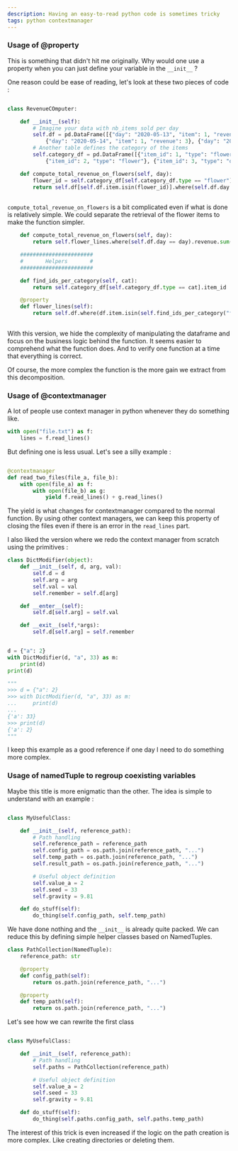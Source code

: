 ```yaml
---
description: Having an easy-to-read python code is sometimes tricky
tags: python contextmanager 
---
```



### Usage of @property

This is something that didn't hit me originally. Why would one use a property when you can just define your variable in the `__init__` ?

One reason could be ease of reading, let's look at these two pieces of code : 


```python

class RevenueCOmputer:

    def __init__(self):
        # Imagine your data with nb_items sold per day
        self.df = pd.DataFrame([{"day": "2020-05-13", "item": 1, "revenue": 10}, 
            {"day": "2020-05-14", "item": 1, "revenue": 3}, {"day": "2020-05-13", "item": 2, "revenue": 5}])
        # Another table defines the category of the items
        self.category_df = pd.DataFrame([{"item_id": 1, "type": "flower"}, 
            {"item_id": 2, "type": "flower"}, {"item_id": 3, "type": "other"}])

    def compute_total_revenue_on_flowers(self, day):
        flower_id = self.category_df[self.category_df.type == "flower"].item_id
        return self.df[self.df.item.isin(flower_id)].where(self.df.day == day).revenue.sum()
        
```

`compute_total_revenue_on_flowers` is a bit complicated even if what is done is relatively simple.
We could separate the retrieval of the flower items to make the function simpler.

```python
    def compute_total_revenue_on_flowers(self, day):
        return self.flower_lines.where(self.df.day == day).revenue.sum()

    #######################
    #       Helpers       #
    #######################

    def find_ids_per_category(self, cat):
        return self.category_df[self.category_df.type == cat].item_id

    @property
    def flower_lines(self):
        return self.df.where(df.item.isin(self.find_ids_per_category("flower")))
    
```

With this version, we hide the complexity of manipulating the dataframe and focus on the business logic behind the function.
It seems easier to comprehend what the function does. And to verify one function at a time that everything is correct.

Of course, the more complex the function is the more gain we extract from this decomposition.


### Usage of @contextmanager

A lot of people use context manager in python whenever they do something like.

```python
with open("file.txt") as f:
    lines = f.read_lines()
```

But defining one is less usual. Let's see a silly example :

```python

@contextmanager
def read_two_files(file_a, file_b):
    with open(file_a) as f:
        with open(file_b) as g:
            yield f.read_lines() + g.read_lines()

```

The yield is what changes for contextmanager compared to the normal function. 
By using other context managers, we can keep this property of closing the files even if there is an error in the `read_lines` part.


I also liked the version where we redo the context manager from scratch using the primitives : 

```python
class DictModifier(object):
    def __init__(self, d, arg, val):
        self.d = d
        self.arg = arg
        self.val = val
        self.remember = self.d[arg]

    def __enter__(self):
        self.d[self.arg] = self.val

    def __exit__(self,*args):
        self.d[self.arg] = self.remember


d = {"a": 2}
with DictModifier(d, "a", 33) as m:
    print(d)
print(d)

"""
>>> d = {"a": 2}
>>> with DictModifier(d, "a", 33) as m:
...     print(d)
...
{'a': 33}
>>> print(d)
{'a': 2}
"""
```

I keep this example as a good reference if one day I need to do something more complex.


### Usage of namedTuple to regroup coexisting variables

Maybe this title is more enigmatic than the other. The idea is simple to understand with an example :

```python

class MyUsefulClass:

    def __init__(self, reference_path):
        # Path handling
        self.reference_path = reference_path
        self.config_path = os.path.join(reference_path, "...")
        self.temp_path = os.path.join(reference_path, "...")
        self.result_path = os.path.join(reference_path, "...")

        # Useful object definition
        self.value_a = 2
        self.seed = 33
        self.gravity = 9.81

    def do_stuff(self):
        do_thing(self.config_path, self.temp_path)

```

We have done nothing and the `__init__` is already quite packed.
We can reduce this by defining simple helper classes based on NamedTuples.

```python
class PathCollection(NamedTuple):
    reference_path: str

    @property
    def config_path(self):
        return os.path.join(reference_path, "...")

    @property
    def temp_path(self):
        return os.path.join(reference_path, "...")
```


Let's see how we can rewrite the first class

```python

class MyUsefulClass:

    def __init__(self, reference_path):
        # Path handling
        self.paths = PathCollection(reference_path)

        # Useful object definition
        self.value_a = 2
        self.seed = 33
        self.gravity = 9.81

    def do_stuff(self):
        do_thing(self.paths.config_path, self.paths.temp_path)
```

The interest of this trick is even increased if the logic on the path creation is more complex. Like creating directories or deleting them.


